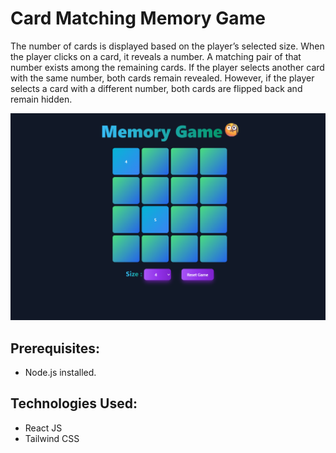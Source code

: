 # Card Matching Memory Game

The number of cards is displayed based on the player’s selected size. When the player clicks on a card, it reveals a number. A matching pair of that number exists among the remaining cards. If the player selects another card with the same number, both cards remain revealed. However, if the player selects a card with a different number, both cards are flipped back and remain hidden.

![Memory Game](./game-images/game-picture.png)

## Prerequisites:

- Node.js installed.

## Technologies Used:

- React JS
- Tailwind CSS
